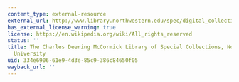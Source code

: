 ```yaml
---
content_type: external-resource
external_url: http://www.library.northwestern.edu/spec/digital_collections.html#hogarth/Physiognomics3.html
has_external_license_warning: true
license: https://en.wikipedia.org/wiki/All_rights_reserved
status: ''
title: The Charles Deering McCormick Library of Special Collections, Northwestern
  University
uid: 334e6906-61e9-4d3e-85c9-386c84650f05
wayback_url: ''
---
```

